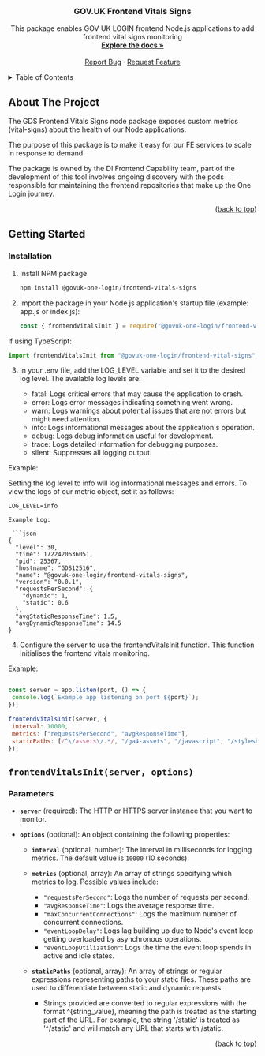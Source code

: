 <!-- Improved compatibility of back to top link: See: https://github.com/othneildrew/Best-README-Template/pull/73 -->

<a name="readme-top"></a>

<!-- PROJECT LOGO -->
<br />
<div align="center">
  
<h3 align="center">GOV.UK Frontend Vitals Signs</h3>
  <p align="center">
  This package enables GOV UK LOGIN frontend Node.js applications to add frontend vital signs monitoring
    <br />
    <a href=""><strong>Explore the docs »</strong></a>
    <br />
    <br />
    <a href="https://github.com/govuk-one-login/govuk-one-login-frontend/issues">Report Bug</a>
    ·
    <a href="https://github.com/govuk-one-login/govuk-one-login-frontend/issues">Request Feature</a>
  </p>
</div>

<!-- TABLE OF CONTENTS -->
<details>
  <summary>Table of Contents</summary>
  <ol>
    <li>
      <a href="#about-the-project">About The Project</a>
    </li>
    <li>
      <a href="#getting-started">Getting Started</a>
      <ul>
        <li><a href="#installation">Installation</a></li>
      </ul>
    </li>
     <li><a href="#frontendvitalsinitserver-options">`frontendVitalsInit(server, options)`</a></li>
  </ol>
</details>

## About The Project

The GDS Frontend Vitals Signs node package exposes custom metrics (vital-signs) about the health of our Node applications.

The purpose of this package is to make it easy for our FE services to scale in response to demand.

The package is owned by the DI Frontend Capability team, part of the development of this tool involves ongoing discovery with the pods responsible for maintaining the frontend repositories that make up the One Login journey. 

<p align="right">(<a href="#readme-top">back to top</a>)</p>

<!-- GETTING STARTED -->

## Getting Started

### Installation

1. Install NPM package

   ```sh
   npm install @govuk-one-login/frontend-vitals-signs
   ```
2. Import the package in your Node.js application's startup file (example: app.js or index.js):

   ```js
   const { frontendVitalsInit } = require("@govuk-one-login/frontend-vital-signs");
   ```

  If using TypeScript:

   ```ts
   import frontendVitalsInit from "@govuk-one-login/frontend-vital-signs";
   ```

 

3. In your .env file, add the LOG_LEVEL variable and set it to the desired log level. The   available log levels are:

   - fatal: Logs critical errors that may cause the application to crash.
   - error: Logs error messages indicating something went wrong.
   - warn: Logs warnings about potential issues that are not errors but might need attention.
   - info: Logs informational messages about the application's operation.
   - debug: Logs debug information useful for development.
   - trace: Logs detailed information for debugging purposes.
   - silent: Suppresses all logging output.

  Example:

  Setting the log level to info will log informational messages and errors. To view the logs of our metric object, set it as follows:

  ```dotenv
  LOG_LEVEL=info

  Example Log:

   ```json
  {
    "level": 30,
    "time": 1722420636051,
    "pid": 25367,
    "hostname": "GDS12516",
    "name": "@govuk-one-login/frontend-vitals-signs",
    "version": "0.0.1",
    "requestsPerSecond": {
      "dynamic": 1,
      "static": 0.6
    },
    "avgStaticResponseTime": 1.5,
    "avgDynamicResponseTime": 14.5
  }

   ```

4. Configure the server to use the frontendVitalsInit function. This function initialises the frontend vitals monitoring.

  Example:

   ```js

  const server = app.listen(port, () => {
    console.log(`Example app listening on port ${port}`);
  });
  
  frontendVitalsInit(server, {
    interval: 10000, 
    metrics: ["requestsPerSecond", "avgResponseTime"],
    staticPaths: [/^\/assets\/.*/, "/ga4-assets", "/javascript", "/stylesheets"], 
  });

   ```

 
## `frontendVitalsInit(server, options)`

### Parameters

- **`server`** (required): 
  The HTTP or HTTPS server instance that you want to monitor.

- **`options`** (optional): 
  An object containing the following properties:
  
  - **`interval`** (optional, number): 
    The interval in milliseconds for logging metrics. The default value is `10000` (10 seconds).

  - **`metrics`** (optional, array): 
    An array of strings specifying which metrics to log. Possible values include:
    - `"requestsPerSecond"`: Logs the number of requests per second.
    - `"avgResponseTime"`: Logs the average response time.
    - `"maxConcurrentConnections"`: Logs the maximum number of concurrent connections.
    - `"eventLoopDelay"`: Logs lag building up due to Node's event loop getting overloaded by asynchronous operations.
    - `"eventLoopUtilization"`: Logs the time the event loop spends in active and idle states.

  - **`staticPaths`** (optional, array): 
    An array of strings or regular expressions representing paths to your static files. These paths are used to differentiate between static and dynamic requests.
    
    - Strings provided are converted to regular expressions with the format ^{string_value}, meaning the path is treated as the starting part of the URL. For example, the string '/static' is treated as '^/static' and will match any URL that starts with /static.

<p align="right">(<a href="#readme-top">back to top</a>)</p>

